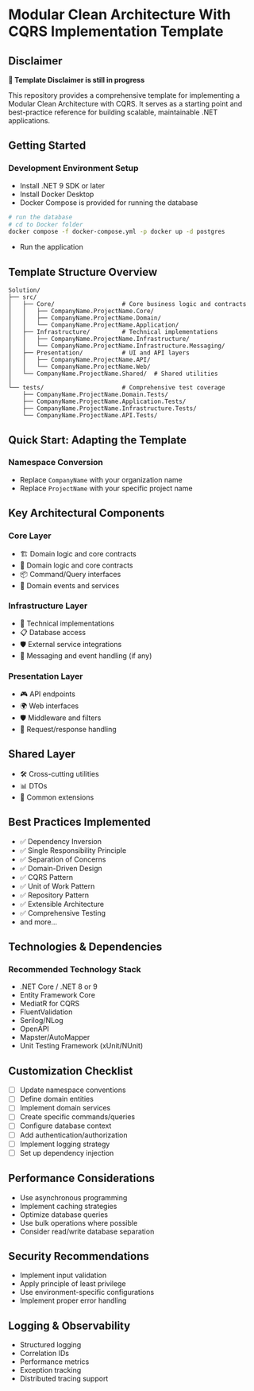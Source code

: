 # Modular Clean Architecture With CQRS Implementation Template

## Disclaimer

**🚨 Template Disclaimer is still in progress**

This repository provides a comprehensive template for implementing a Modular Clean Architecture with CQRS. It serves as a starting point and best-practice reference for building scalable, maintainable .NET applications.

## Getting Started

### Development Environment Setup

- Install .NET 9 SDK or later
- Install Docker Desktop
- Docker Compose is provided for running the database

```bash
# run the database
# cd to Docker folder
docker compose -f docker-compose.yml -p docker up -d postgres
```

- Run the application

## Template Structure Overview

```plaintext
Solution/
├── src/
│   ├── Core/                   # Core business logic and contracts
│   │   ├── CompanyName.ProjectName.Core/
│   │   ├── CompanyName.ProjectName.Domain/
│   │   └── CompanyName.ProjectName.Application/
│   ├── Infrastructure/         # Technical implementations
│   │   ├── CompanyName.ProjectName.Infrastructure/
│   │   └── CompanyName.ProjectName.Infrastructure.Messaging/
│   ├── Presentation/           # UI and API layers
│   │   ├── CompanyName.ProjectName.API/
│   │   └── CompanyName.ProjectName.Web/
│   └── CompanyName.ProjectName.Shared/  # Shared utilities
│
└── tests/                      # Comprehensive test coverage
    ├── CompanyName.ProjectName.Domain.Tests/
    ├── CompanyName.ProjectName.Application.Tests/
    ├── CompanyName.ProjectName.Infrastructure.Tests/
    └── CompanyName.ProjectName.API.Tests/
```

## Quick Start: Adapting the Template

### Namespace Conversion

- Replace `CompanyName` with your organization name
- Replace `ProjectName` with your specific project name

## Key Architectural Components

### Core Layer

- 🏗️ Domain logic and core contracts
- 🚦 Domain logic and core contracts
- 📦 Command/Query interfaces
- 🔔 Domain events and services

### Infrastructure Layer

- 🔧 Technical implementations
- 📋 Database access
- 🛡️ External service integrations
- 🔄 Messaging and event handling (if any)

### Presentation Layer

- 🎮 API endpoints
- 🌍 Web interfaces
- 🛡️ Middleware and filters
- 🔀 Request/response handling

## Shared Layer

- 🛠️ Cross-cutting utilities
- 📊 DTOs
- 🔗 Common extensions

## Best Practices Implemented

- ✅ Dependency Inversion
- ✅ Single Responsibility Principle
- ✅ Separation of Concerns
- ✅ Domain-Driven Design
- ✅ CQRS Pattern
- ✅ Unit of Work Pattern
- ✅ Repository Pattern
- ✅ Extensible Architecture
- ✅ Comprehensive Testing
- and more...

## Technologies & Dependencies

### Recommended Technology Stack

- .NET Core / .NET 8 or 9
- Entity Framework Core
- MediatR for CQRS
- FluentValidation
- Serilog/NLog
- OpenAPI
- Mapster/AutoMapper
- Unit Testing Framework (xUnit/NUnit)

## Customization Checklist

- [ ] Update namespace conventions
- [ ] Define domain entities
- [ ] Implement domain services
- [ ] Create specific commands/queries
- [ ] Configure database context
- [ ] Add authentication/authorization
- [ ] Implement logging strategy
- [ ] Set up dependency injection

## Performance Considerations

- Use asynchronous programming
- Implement caching strategies
- Optimize database queries
- Use bulk operations where possible
- Consider read/write database separation

## Security Recommendations

- Implement input validation
- Apply principle of least privilege
- Use environment-specific configurations
- Implement proper error handling

## Logging & Observability

- Structured logging
- Correlation IDs
- Performance metrics
- Exception tracking
- Distributed tracing support
